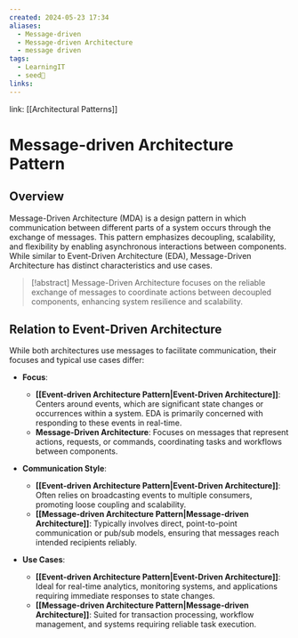 ```yaml
---
created: 2024-05-23 17:34
aliases:
  - Message-driven
  - Message-driven Architecture
  - message driven
tags:
  - LearningIT
  - seed🌱
links:
---
```


link: [[Architectural Patterns]]

# Message-driven Architecture Pattern


## Overview

Message-Driven Architecture (MDA) is a design pattern in which communication between different parts of a system occurs through the exchange of messages. This pattern emphasizes decoupling, scalability, and flexibility by enabling asynchronous interactions between components. While similar to Event-Driven Architecture (EDA), Message-Driven Architecture has distinct characteristics and use cases.

> [!abstract] 
> Message-Driven Architecture focuses on the reliable exchange of messages to coordinate actions between decoupled components, enhancing system resilience and scalability.

## Relation to Event-Driven Architecture

While both architectures use messages to facilitate communication, their focuses and typical use cases differ:

- **Focus**:
    
    - **[[Event-driven Architecture Pattern|Event-Driven Architecture]]**: Centers around events, which are significant state changes or occurrences within a system. EDA is primarily concerned with responding to these events in real-time.
    - **Message-Driven Architecture**: Focuses on messages that represent actions, requests, or commands, coordinating tasks and workflows between components.
- **Communication Style**:
    
    - **[[Event-driven Architecture Pattern|Event-Driven Architecture]]**: Often relies on broadcasting events to multiple consumers, promoting loose coupling and scalability.
    - **[[Message-driven Architecture Pattern|Message-driven Architecture]]**: Typically involves direct, point-to-point communication or pub/sub models, ensuring that messages reach intended recipients reliably.
- **Use Cases**:
    
    - **[[Event-driven Architecture Pattern|Event-Driven Architecture]]**: Ideal for real-time analytics, monitoring systems, and applications requiring immediate responses to state changes.
    - **[[Message-driven Architecture Pattern|Message-driven Architecture]]**: Suited for transaction processing, workflow management, and systems requiring reliable task execution.

